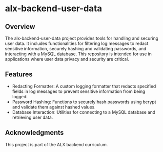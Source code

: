 # alx-backend-user-data
## Overview
The alx-backend-user-data project provides tools for handling and securing user data. It includes functionalities for filtering log messages to redact sensitive information, securely hashing and validating passwords, and interacting with a MySQL database. This repository is intended for use in applications where user data privacy and security are critical.

## Features
* Redacting Formatter: A custom logging formatter that redacts specified fields in log messages to prevent sensitive information from being logged.
* Password Hashing: Functions to securely hash passwords using bcrypt and validate them against hashed values.
* Database Interaction: Utilities for connecting to a MySQL database and retrieving user data.

## Acknowledgments
This project is part of the ALX backend curriculum.

